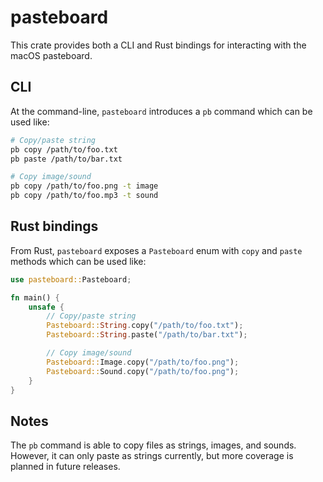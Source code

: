 # pasteboard

This crate provides both a CLI and Rust bindings for interacting with the macOS pasteboard.

## CLI

At the command-line, `pasteboard` introduces a `pb` command which can be used like:

```bash
# Copy/paste string
pb copy /path/to/foo.txt
pb paste /path/to/bar.txt

# Copy image/sound
pb copy /path/to/foo.png -t image
pb copy /path/to/foo.mp3 -t sound
```

## Rust bindings

From Rust, `pasteboard` exposes a `Pasteboard` enum with `copy` and `paste` methods which can be used like:

```rust
use pasteboard::Pasteboard;

fn main() {
    unsafe {
        // Copy/paste string
        Pasteboard::String.copy("/path/to/foo.txt");
        Pasteboard::String.paste("/path/to/bar.txt");

        // Copy image/sound
        Pasteboard::Image.copy("/path/to/foo.png");
        Pasteboard::Sound.copy("/path/to/foo.png");
    }
}
```

## Notes

The `pb` command is able to copy files as strings, images, and sounds. However, it can only paste as strings currently, but more coverage is planned in future releases.
